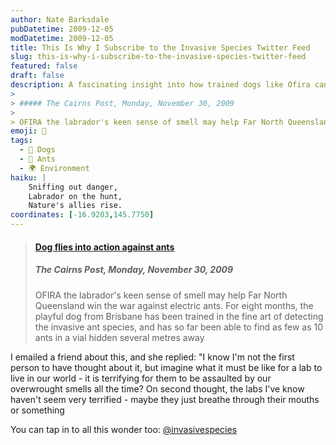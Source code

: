 ```yaml
---
author: Nate Barksdale
pubDatetime: 2009-12-05
modDatetime: 2009-12-05
title: This Is Why I Subscribe to the Invasive Species Twitter Feed
slug: this-is-why-i-subscribe-to-the-invasive-species-twitter-feed
featured: false
draft: false
description: A fascinating insight into how trained dogs like Ofira can help combat invasive species, along with a reflection on the sensory experiences of labradors in our world.  
> 
> ##### The Cairns Post, Monday, November 30, 2009
> 
> OFIRA the labrador's keen sense of smell may help Far North Queensland win the war against electric ants
emoji: 🐾  
tags:
  - 🐶 Dogs  
  - 🐜 Ants  
  - 🌍 Environment  
haiku: |
    Sniffing out danger,  
    Labrador on the hunt,  
    Nature's allies rise.  
coordinates: [-16.9203,145.7750]
---
```


> #### [Dog flies into action against ants](http://www.cairns.com.au/article/2009/11/30/79075_local-news.html)
>
> ##### The Cairns Post, Monday, November 30, 2009
>
> OFIRA the labrador's keen sense of smell may help Far North Queensland win the war against electric ants. For eight months, the playful dog from Brisbane has been trained in the fine art of detecting the invasive ant species, and has so far been able to find as few as 10 ants in a vial hidden several metres away

I emailed a friend about this, and she replied: "I know I'm not the first person to have thought about it, but imagine what it must be like for a lab to live in our world - it is terrifying for them to be assaulted by our overwrought smells all the time? On second thought, the labs I've know haven't seem very terrified - maybe they just breathe through their mouths or something

You can tap in to all this wonder too: [@invasivespecies](http://twitter.com/invasivespecies)
